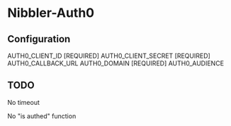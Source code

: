 # Nibbler-Auth0

## Configuration

AUTH0_CLIENT_ID [REQUIRED]
AUTH0_CLIENT_SECRET [REQUIRED]
AUTH0_CALLBACK_URL
AUTH0_DOMAIN [REQUIRED]
AUTH0_AUDIENCE 

## TODO

No timeout

No "is authed" function

